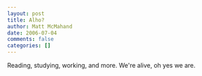 ```yaml
---
layout: post
title: Alho?
author: Matt McMahand
date: 2006-07-04
comments: false
categories: []
---
```

Reading, studying, working, and more. We're alive, oh yes we are.
